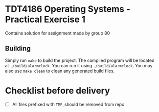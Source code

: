 # TDT4186 Operating Systems - Practical Exercise 1

Contains solution for assignment made by group 80

## Building

Simply run `make` to build the project. The compiled program will be located at `./build/alarmclock`. You can run it using `./build/alarmclock`. You may also use `make clean` to clean any generated build files.

# Checklist before delivery
- [ ] All files prefixed with ```TMP_```should be removed from repo
